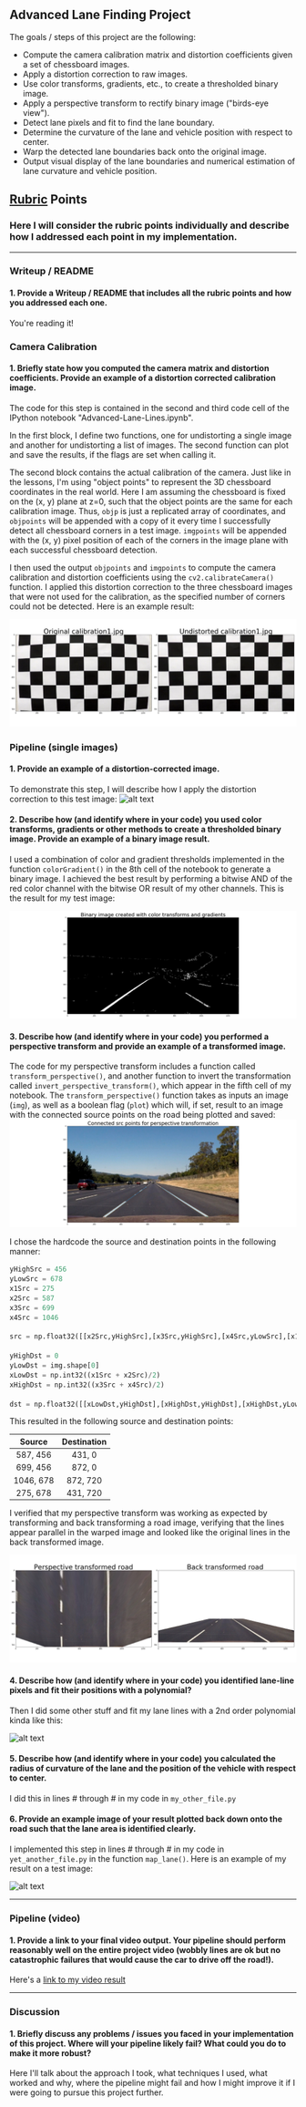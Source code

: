 ## Advanced Lane Finding Project


The goals / steps of this project are the following:

* Compute the camera calibration matrix and distortion coefficients given a set of chessboard images.
* Apply a distortion correction to raw images.
* Use color transforms, gradients, etc., to create a thresholded binary image.
* Apply a perspective transform to rectify binary image ("birds-eye view").
* Detect lane pixels and fit to find the lane boundary.
* Determine the curvature of the lane and vehicle position with respect to center.
* Warp the detected lane boundaries back onto the original image.
* Output visual display of the lane boundaries and numerical estimation of lane curvature and vehicle position.

[//]: # (Image References)

[chess_undistorted]: ./output_images/calibration1_undistorted.png "Undistorted"
[test_image]: ./test_images/test3.jpg "Road Transformed"
[chess_undistorted]: ./output_images/calibration1_undistorted.png "Undistorted"
[binary]: ./output_images/test3_binary.png "Binary Example"
[src_points]: ./output_images/transform_road_src_lines.png "Src Points"
[warp_example]: ./output_images/transform_road_and_invert.png "Warp Example"

[image5]: ./examples/color_fit_lines.jpg "Fit Visual"
[image6]: ./examples/example_output.jpg "Output"
[video1]: ./project_video.mp4 "Video"

## [Rubric](https://review.udacity.com/#!/rubrics/571/view) Points

### Here I will consider the rubric points individually and describe how I addressed each point in my implementation.  

---

### Writeup / README

#### 1. Provide a Writeup / README that includes all the rubric points and how you addressed each one.

You're reading it!

### Camera Calibration

#### 1. Briefly state how you computed the camera matrix and distortion coefficients. Provide an example of a distortion corrected calibration image.

The code for this step is contained in the second and third code cell of the IPython notebook "Advanced-Lane-Lines.ipynb".

In the first block, I define two functions, one for undistorting a single image and another for undistorting a list of images. The second function can plot and save the results, if the flags are set when calling it.

The second block contains the actual calibration of the camera. Just like in the lessons, I'm using "object points" to represent the 3D chessboard coordinates in the real world. Here I am assuming the chessboard is fixed on the (x, y) plane at z=0, such that the object points are the same for each calibration image.  Thus, `objp` is just a replicated array of coordinates, and `objpoints` will be appended with a copy of it every time I successfully detect all chessboard corners in a test image.  `imgpoints` will be appended with the (x, y) pixel position of each of the corners in the image plane with each successful chessboard detection.  

I then used the output `objpoints` and `imgpoints` to compute the camera calibration and distortion coefficients using the `cv2.calibrateCamera()` function. I applied this distortion correction to the three chessboard images that were not used for the calibration, as the specified number of corners could not be detected. Here is an example result: 

![alt text][chess_undistorted]


### Pipeline (single images)

#### 1. Provide an example of a distortion-corrected image.

To demonstrate this step, I will describe how I apply the distortion correction to this test image:
![alt text][test_image]

#### 2. Describe how (and identify where in your code) you used color transforms, gradients or other methods to create a thresholded binary image.  Provide an example of a binary image result.

I used a combination of color and gradient thresholds implemented in the function `colorGradient()` in the 8th cell of the notebook to generate a binary image. I achieved the best result by performing a bitwise AND of the red color channel with the bitwise OR result of my other channels. This is the result for my test image:  

![alt text][binary]

#### 3. Describe how (and identify where in your code) you performed a perspective transform and provide an example of a transformed image.

The code for my perspective transform includes a function called `transform_perspective()`, and another function to invert the transformation called `invert_perspective_transform()`, which appear in the fifth cell of my notebook. The `transform_perspective()` function takes as inputs an image (`img`), as well as a boolean flag (`plot`) which will, if set, result to an image with the connected source points on the road being plotted and saved:
![alt text][src_points]

I chose the hardcode the source and destination points in the following manner:

```python
yHighSrc = 456
yLowSrc = 678
x1Src = 275
x2Src = 587
x3Src = 699
x4Src = 1046

src = np.float32([[x2Src,yHighSrc],[x3Src,yHighSrc],[x4Src,yLowSrc],[x1Src,yLowSrc]])

yHighDst = 0
yLowDst = img.shape[0]
xLowDst = np.int32((x1Src + x2Src)/2)
xHighDst = np.int32((x3Src + x4Src)/2)

dst = np.float32([[xLowDst,yHighDst],[xHighDst,yHighDst],[xHighDst,yLowDst],[xLowDst,yLowDst]])
```

This resulted in the following source and destination points:

| Source        | Destination   | 
|:-------------:|:-------------:| 
| 587, 456      | 431, 0        | 
| 699, 456      | 872, 0        |
| 1046, 678     | 872, 720      |
| 275, 678      | 431, 720      |

I verified that my perspective transform was working as expected by transforming and back transforming a road image, verifying that the lines appear parallel in the warped image and looked like the original lines in the back transformed image.

![alt text][warp_example]

#### 4. Describe how (and identify where in your code) you identified lane-line pixels and fit their positions with a polynomial?

Then I did some other stuff and fit my lane lines with a 2nd order polynomial kinda like this:

![alt text][image5]

#### 5. Describe how (and identify where in your code) you calculated the radius of curvature of the lane and the position of the vehicle with respect to center.

I did this in lines # through # in my code in `my_other_file.py`

#### 6. Provide an example image of your result plotted back down onto the road such that the lane area is identified clearly.

I implemented this step in lines # through # in my code in `yet_another_file.py` in the function `map_lane()`.  Here is an example of my result on a test image:

![alt text][image6]

---

### Pipeline (video)

#### 1. Provide a link to your final video output.  Your pipeline should perform reasonably well on the entire project video (wobbly lines are ok but no catastrophic failures that would cause the car to drive off the road!).

Here's a [link to my video result](./project_video.mp4)

---

### Discussion

#### 1. Briefly discuss any problems / issues you faced in your implementation of this project.  Where will your pipeline likely fail?  What could you do to make it more robust?

Here I'll talk about the approach I took, what techniques I used, what worked and why, where the pipeline might fail and how I might improve it if I were going to pursue this project further.  
